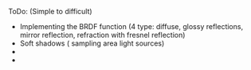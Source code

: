 ToDo: (Simple to difficult)

- Implementing the BRDF function (4 type: diffuse, glossy reflections, mirror reflection, refraction with fresnel reflection)
- Soft shadows ( sampling area light sources)
- 
-



